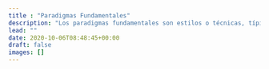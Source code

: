```yaml
---
title : "Paradigmas Fundamentales"
description: "Los paradigmas fundamentales son estilos o técnicas, típicos de resolución, que se pueden aplicar a una gran variedad de problemas."
lead: ""
date: 2020-10-06T08:48:45+00:00
draft: false
images: []
---
```

